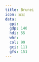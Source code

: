 ```yaml
---
title: Brunei
icon: 🇧🇳
data:
  gpi:
  gdp: 140
  hdi: 55
  whr:
  col: 99
  gci: 111
  gfs: 151
---
```


